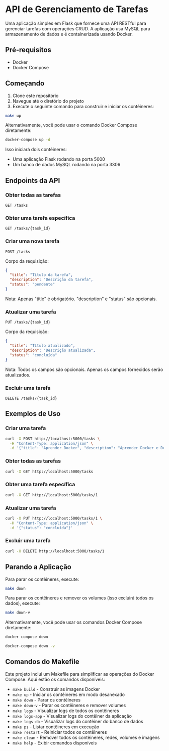 # API de Gerenciamento de Tarefas

Uma aplicação simples em Flask que fornece uma API RESTful para gerenciar tarefas com operações CRUD. A aplicação usa MySQL para armazenamento de dados e é containerizada usando Docker.

## Pré-requisitos

- Docker
- Docker Compose

## Começando

1. Clone este repositório
2. Navegue até o diretório do projeto
3. Execute o seguinte comando para construir e iniciar os contêineres:

```bash
make up
```

Alternativamente, você pode usar o comando Docker Compose diretamente:

```bash
docker-compose up -d
```

Isso iniciará dois contêineres:
- Uma aplicação Flask rodando na porta 5000
- Um banco de dados MySQL rodando na porta 3306

## Endpoints da API

### Obter todas as tarefas
```
GET /tasks
```

### Obter uma tarefa específica
```
GET /tasks/{task_id}
```

### Criar uma nova tarefa
```
POST /tasks
```
Corpo da requisição:
```json
{
  "title": "Título da tarefa",
  "description": "Descrição da tarefa",
  "status": "pendente"
}
```
Nota: Apenas "title" é obrigatório. "description" e "status" são opcionais.

### Atualizar uma tarefa
```
PUT /tasks/{task_id}
```
Corpo da requisição:
```json
{
  "title": "Título atualizado",
  "description": "Descrição atualizada",
  "status": "concluída"
}
```
Nota: Todos os campos são opcionais. Apenas os campos fornecidos serão atualizados.

### Excluir uma tarefa
```
DELETE /tasks/{task_id}
```

## Exemplos de Uso

### Criar uma tarefa
```bash
curl -X POST http://localhost:5000/tasks \
  -H "Content-Type: application/json" \
  -d '{"title": "Aprender Docker", "description": "Aprender Docker e Docker Compose", "status": "em-andamento"}'
```

### Obter todas as tarefas
```bash
curl -X GET http://localhost:5000/tasks
```

### Obter uma tarefa específica
```bash
curl -X GET http://localhost:5000/tasks/1
```

### Atualizar uma tarefa
```bash
curl -X PUT http://localhost:5000/tasks/1 \
  -H "Content-Type: application/json" \
  -d '{"status": "concluída"}'
```

### Excluir uma tarefa
```bash
curl -X DELETE http://localhost:5000/tasks/1
```

## Parando a Aplicação

Para parar os contêineres, execute:

```bash
make down
```

Para parar os contêineres e remover os volumes (isso excluirá todos os dados), execute:

```bash
make down-v
```

Alternativamente, você pode usar os comandos Docker Compose diretamente:

```bash
docker-compose down
```

```bash
docker-compose down -v
```

## Comandos do Makefile

Este projeto inclui um Makefile para simplificar as operações do Docker Compose. Aqui estão os comandos disponíveis:

- `make build` - Construir as imagens Docker
- `make up` - Iniciar os contêineres em modo desanexado
- `make down` - Parar os contêineres
- `make down-v` - Parar os contêineres e remover volumes
- `make logs` - Visualizar logs de todos os contêineres
- `make logs-app` - Visualizar logs do contêiner da aplicação
- `make logs-db` - Visualizar logs do contêiner do banco de dados
- `make ps` - Listar contêineres em execução
- `make restart` - Reiniciar todos os contêineres
- `make clean` - Remover todos os contêineres, redes, volumes e imagens
- `make help` - Exibir comandos disponíveis
